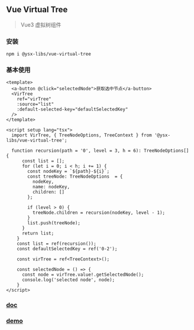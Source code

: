 ## Vue Virtual Tree

> Vue3 虚拟树组件

### 安装
```
npm i @ysx-libs/vue-virtual-tree
```

### 基本使用
```vue
<template>
  <a-button @click="selectedNode">获取选中节点</a-button>
  <VirTree
    ref="virTree"
    :source="list"
    :default-selected-key="defaultSelectedKey"
  />
</template>

<script setup lang="tsx">
  import VirTree, { TreeNodeOptions, TreeContext } from '@ysx-libs/vue-virtual-tree';

  function recursion(path = '0', level = 3, h = 6): TreeNodeOptions[] {
      const list = [];
      for (let i = 0; i < h; i += 1) {
        const nodeKey = `${path}-${i}`;
        const treeNode: TreeNodeOptions  = {
          nodeKey,
          name: nodeKey,
          children: []
        };

        if (level > 0) {
          treeNode.children = recursion(nodeKey, level - 1);
        }
        list.push(treeNode);
      }
      return list;
    }
    const list = ref(recursion());
    const defaultSelectedKey = ref('0-2');

    const virTree = ref<TreeContext>();
      
    const selectedNode = () => {
      const node = virTree.value!.getSelectedNode();
      console.log('selected node', node);
    }
</script>

```

### [doc](https://lychub.github.io/ysx-library/docs/tree/)
### [demo](https://stackblitz.com/edit/vitejs-vite-1j17xa?file=src%2Fdoc%2FBaseDemo.vue)
